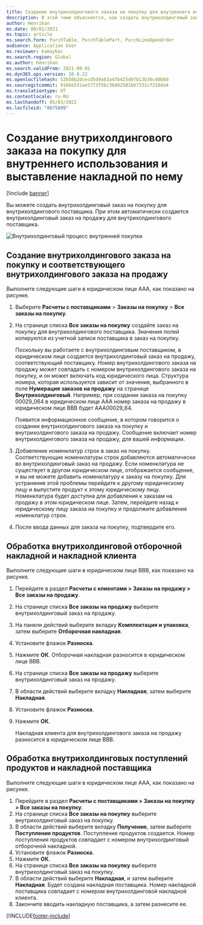 ```yaml
---
title: Создание внутрихолдингового заказа на покупку для внутреннего использования и выставление накладной по нему
description: В этой теме объясняется, как создать внутрихолдинговый заказ на покупку для внутреннего использования и выставить накладную по нему
author: Henrikan
ms.date: 09/01/2021
ms.topic: article
ms.search.form: PurchTable, PurchTablePart, PurchLineOpenOrder
audience: Application User
ms.reviewer: kamaybac
ms.search.region: Global
ms.author: henrikan
ms.search.validFrom: 2021-09-01
ms.dyn365.ops.version: 10.0.22
ms.openlocfilehash: 52b58b2dcecd5d9a83a47b425d6fb13b36c40b60
ms.sourcegitcommit: 9166e531ae5773f5bc3bd02501b67331cf216da4
ms.translationtype: HT
ms.contentlocale: ru-RU
ms.lasthandoff: 05/03/2022
ms.locfileid: "8675889"
---
```

# <a name="create-and-invoice-an-intercompany-purchase-order-for-internal-use"></a>Создание внутрихолдингового заказа на покупку для внутреннего использования и выставление накладной по нему

[!include [banner](../../includes/banner.md)]

Вы можете создать внутрихолдинговый заказ на покупку для внутрихолдингового поставщика. При этом автоматически создается внутрихолдинговый заказ на продажу для внутрихолдингового поставщика.

![Внутрихолдинговый процесс внутренней покупки](media/intercompanypurchaseprocess.png)

## <a name="create-an-intercompany-purchase-order-and-a-corresponding-intercompany-sales-order"></a>Создание внутрихолдингового заказа на покупку и соответствующего внутрихолдингового заказа на продажу

Выполните следующие шаги в юридическом лице ААА, как показано на рисунке.

1. Выберите **Расчеты с поставщиками** \> **Заказы на покупку** \> **Все заказы на покупку**.
1. На странице списка **Все заказы на покупку** создайте заказ на покупку для внутрихолдингового поставщика. Значения полей копируются из учетной записи поставщика в заказ на покупку.

    Поскольку вы работаете с внутрихолдинговым поставщиком, в юридическом лице создается внутрихолдинговый заказ на продажу, соответствующий поставщику. Номер внутрихолдингового заказа на продажу может совпадать с номером внутрихолдингового заказа на покупку, и он может включать код юридического лица. Структура номера, которая используется зависит от значения, выбранного в поле **Нумерация заказов на продажу** на странице **Внутрихолдинговый**. Например, при создании заказа на покупку 00029\_064 в юридическом лице AAA номер заказа на продажу в юридическом лице BBB будет AAA00029\_64.

    Появится информационное сообщение, в котором говорится о создании внутрихолдингового заказа на покупку и внутрихолдингового заказа на продажу. Сообщение включает номер внутрихолдингового заказа на продажу, для вашей информации.

1. Добавление номенклатур строк в заказ на покупку. Соответствующие номенклатуры строк добавляются автоматически во внутрихолдинговый заказ на продажу. Если номенклатура не существует в другом юридическом лице, отображается сообщение, и вы не можете добавить номенклатуру к заказу на покупку. Для устранения этой проблемы перейдите к другому юридическому лицу и выпустите продукт к этому юридическому лицу. Номенклатура будет доступна для добавления к заказам на продажу в этом юридическом лице. Затем, перейдите назад к юридическому лицу заказа на покупку и продолжите добавление номенклатур строк.
1. После ввода данных для заказа на покупку, подтвердите его.

## <a name="process-the-intercompany-packing-slip-and-customer-invoice"></a>Обработка внутрихолдинговой отборочной накладной и накладной клиента

Выполните следующие шаги в юридическом лице BBB, как показано на рисунке.

1. Перейдите в раздел **Расчеты с клиентами \> Заказы на продажу \> Все заказы на продажу**.
1. На странице списка **Все заказы на продажу** выберите внутрихолдинговый заказ на продажу.
1. На панели действий выберите вкладку **Комплектация и упаковка**, затем выберите **Отборочная накладная**.
1. Установите флажок **Разноска**.
1. Нажмите **ОК**. Отборочная накладная разносится в юридическом лице BBB.
1. На странице списка **Все заказы на продажу** выберите внутрихолдинговый заказ на продажу.
1. В области действий выберите вкладку **Накладная**, затем выберите **Накладная**.
1. Установите флажок **Разноска**.
1. Нажмите **ОК**.

    Накладная клиента для внутрихолдингового заказа на продажу разносится в юридическом лице BBB.

## <a name="process-the-intercompany-product-receipt-and-vendor-invoice"></a>Обработка внутрихолдинговых поступлений продуктов и накладной поставщика

Выполните следующие шаги в юридическом лице ААА, как показано на рисунке.

1. Перейдите в раздел **Расчеты с поставщиками \> Заказы на покупку \> Все заказы на покупку**.
1. На странице списка **Все заказы на покупку** выберите внутрихолдинговый заказ на покупку.
1. В области действий выберите вкладку **Получение**, затем выберите **Поступление продуктов**. Поступление продуктов создается. Номер поступления продуктов совпадает с номером внутрихолдинговый отборочной накладной.
1. Установите флажок **Разноска**.
1. Нажмите **ОК**.
1. На странице списка **Все заказы на покупку** выберите внутрихолдинговый заказ на покупку.
1. В области действий выберите **Накладная**, и затем выберите **Накладная**. Будет создана накладная поставщика. Номер накладной поставщика совпадает с номером внутрихолдинговой накладной клиента.
1. Закончите вводить накладную поставщика, а затем разнесите ее.

[!INCLUDE[footer-include](../../includes/footer-banner.md)]
